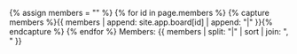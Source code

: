 {% assign members = "" %}
{% for id in page.members %}
  {% capture members %}{{ members | append: site.app.board[id] | append: "|" }}{% endcapture %}
{% endfor %}
Members: {{ members | split: "|" | sort | join: ", "  }}
